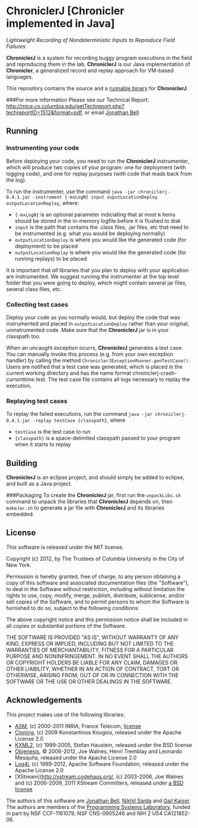 ChroniclerJ [Chronicler implemented in Java]
=======

*Lightweight Recording of Nondeterministic Inputs to Reproduce Field Failures*

**ChroniclerJ** is a system for recording buggy program executions in the field and reproducing them in the lab. **ChroniclerJ** is our Java implementation of **Chronicler**, a generalized record and replay approach for VM-based languages.

This repository contains the source and a [runnable binary](https://github.com/Programming-Systems-Lab/chroniclerj/blob/master/chroniclerj-0.4.1.jar) for **ChroniclerJ**.

###For more information
Please see our Technical Report:
<http://mice.cs.columbia.edu/getTechreport.php?techreportID=1512&format=pdf>, or email [Jonathan Bell](mailto:jbell@cs.columbia.edu)

Running
-----
### Instrumenting your code
Before deploying your code, you need to run the **ChroniclerJ** instrumenter, which will produce two copies of your program: one for deployment (with logging code), and one for replay purposes (with code that reads back from the log).

To run the instrumenter, use the command `java -jar chroniclerj-0.4.1.jar -instrument {-mxLogN} input ouputLocationDeploy outputLocationReplay`, where:
* `{-mxLogN}` is an optional parameter indiciating that at most `N` items should be stored in the in-memory logfile before it is flushed to disk
* `input` is the path that contains the .class files, .jar files, etc that need to be instrumented (e.g. what you would be deploying normally)
* `outputLocationDeploy` is where you would like the generated code (for deployment) to be placed
* `outputLocationReplay` is where you would like the generated code (for running replays) to be placed

It is important that *all* libraries that you plan to deploy with your application are instrumented. We suggest running the instrumenter at the top level folder that you were going to deploy, which might contain several jar files, several class files, etc.

### Collecting test cases
Deploy your code as you normally would, but deploy the code that was instrumented and placed in `outputLocationDeploy` rather than your original, uninstrumented code. Make sure that the **ChroniclerJ** jar is in your classpath too.

When an uncaught exception ocurrs, **ChroniclerJ** generates a test case. You can manually invoke this process (e.g. from your own exception handler) by calling the method `ChroniclerJExceptionRunner.genTestCase()`. Users are notified that a test case was generated, which is placed in the current working directory and has the name format chroniclerj-crash-*currenttime*.test. The test case file contains all logs necessary to replay the execution.

### Replaying test cases
To replay the failed executions, run the command `java -jar chroniclerj-0.4.1.jar -replay testCase {classpath}`, where
* `testCase` is the test case to run
* `{classpath}` is a space-delimited classpath passed to your program when it starts to replay

Building
-----
**ChroniclerJ** is an eclipse project, and should simply be added to eclipse, and built as a Java project.

###Packaging
To create the **ChroniclerJ** jar, first run the `unpackLibs.sh` command to unpack the libraries that **ChroniclerJ** depends on, then `makeJar.sh` to generate a jar file with **ChroniclerJ** and its libraries embedded.

License
------
This software is released under the MIT license.

Copyright (c) 2012, by The Trustees of Columbia University in the City of New York.

Permission is hereby granted, free of charge, to any person obtaining
a copy of this software and associated documentation files (the
"Software"), to deal in the Software without restriction, including
without limitation the rights to use, copy, modify, merge, publish,
distribute, sublicense, and/or sell copies of the Software, and to
permit persons to whom the Software is furnished to do so, subject to
the following conditions:

The above copyright notice and this permission notice shall be
included in all copies or substantial portions of the Software.

THE SOFTWARE IS PROVIDED "AS IS", WITHOUT WARRANTY OF ANY KIND,
EXPRESS OR IMPLIED, INCLUDING BUT NOT LIMITED TO THE WARRANTIES OF
MERCHANTABILITY, FITNESS FOR A PARTICULAR PURPOSE AND
NONINFRINGEMENT. IN NO EVENT SHALL THE AUTHORS OR COPYRIGHT HOLDERS BE
LIABLE FOR ANY CLAIM, DAMAGES OR OTHER LIABILITY, WHETHER IN AN ACTION
OF CONTRACT, TORT OR OTHERWISE, ARISING FROM, OUT OF OR IN CONNECTION
WITH THE SOFTWARE OR THE USE OR OTHER DEALINGS IN THE SOFTWARE.


Acknowledgements
-----
This project makes use of the following libraries:
* [ASM](http://asm.ow2.org/license.html), (c) 2000-2011 INRIA, France Telecom, [license](http://asm.ow2.org/license.html)
* [Cloning](https://code.google.com/p/cloning/), (c) 2009 Konstantinos Kougios, released under the Apache License 2.0
* [KXML2](http://kxml.sourceforge.net/kxml2/), (c) 1999-2005, Stefan Haustein, released under the BSD license
* [Objenesis](http://code.google.com/p/objenesis/), © 2006-2012, Joe Walnes, Henri Tremblay and Leonardo Mesquita, released under the Apache License 2.0
* [Log4j](http://logging.apache.org/log4j/), (c) 1999-2012, Apache Software Foundation, released under the Apache License 2.0
* [XStream](http://xstream.codehaus.org/, (c) 2003-2006, Joe Walnes and (c) 2006-2009, 2011 XStream Committers, released under [a BSD license](http://xstream.codehaus.org/license.html)

The authors of this software are [Jonathan Bell](http://jonbell.net), [Nikhil Sarda](https://github.com/diffoperator/) and [Gail Kaiser](http://www.cs.columbia.edu/~kaiser/). The authors are members of the [Programming Systems Laboratory](http://www.psl.cs.columbia.edu/), funded in part by NSF CCF-1161079, NSF CNS-0905246 and NIH 2 U54 CA121852-06.
